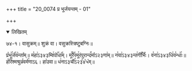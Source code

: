 +++
title = "20_0074 प्र भूर्जयन्तम् - 01"

+++
<details open><summary>लिखितम्</summary>

७४-१। वासुक्रम्॥ शुक्रं वा। वसुक्रस्त्रिष्टुबग्निः॥

प्र꣤भू꣥꣯र्ज꣤य꣥न्ता꣤म्॥ म꣣हा꣢ऽ३४३म्वि꣢पो꣣꣯धा꣥꣯म्। मू꣢꣯रै꣡꣯रमू꣯रंपुरान्द꣪र्माऽ२३णा꣢म्॥ न꣣या꣢ऽ३४३न्त꣢गी꣣꣯र्भिः꣥। व꣣ना꣢ऽ३४३धि꣢य꣣न्धाः꣥꣯॥ ह꣤रि꣥श्मश्रुन्न꣤वर्म꣥णाऽ६। हा꣥उवा॥ ध꣢नाऽ३र्ची꣡ऽ२३꣡४꣡५꣡म्॥
</details>